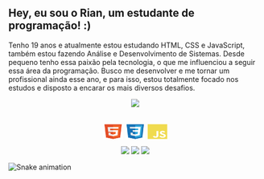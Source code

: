 ## Hey, eu sou o Rian, um estudante de programação! :)

Tenho 19 anos e atualmente estou estudando HTML, CSS e JavaScript, também estou fazendo Análise e Desenvolvimento de Sistemas. Desde pequeno tenho essa paixão pela tecnologia, o que me influenciou a seguir essa área da programação. Busco me desenvolver e me tornar um profissional ainda esse ano, e para isso, estou totalmente focado nos estudos e disposto a encarar os mais diversos desafios.

<div>
<p align = "center"
  <a href="https://github.com/rianangueira">
  <img height="180em" src="https://github-readme-stats.vercel.app/api?username=rianangueira&show_icons=true&theme=dracula&include_all_commits=true&count_private=true"/>
</div>
</p>


<p align = "center"
## Tecnologias mais usadas:
<div style="display: inline_block"><br>
  <img align="center" alt="Rian-HTML" height="30" width="40" src="https://raw.githubusercontent.com/devicons/devicon/master/icons/html5/html5-original.svg">
  <img align="center" alt="Rian-CSS" height="30" width="40" src="https://raw.githubusercontent.com/devicons/devicon/master/icons/css3/css3-original.svg">
  <img align="center" alt="Rian-JS" height="30" width="40" src="https://raw.githubusercontent.com/devicons/devicon/master/icons/javascript/javascript-plain.svg">
</p>
</div>

<p align = "center"
### Minhas redes sociais:
<div> 
  <a href="https://instagram.com/rianangueira" target="_blank"><img src="https://img.shields.io/badge/-Instagram-%23E4405F?style=for-the-badge&logo=instagram&logoColor=white" target="_blank"></a>
  <a href = "mailto:rianaparecidu7@gmail.com"><img src="https://img.shields.io/badge/-Gmail-%23333?style=for-the-badge&logo=gmail&logoColor=white" target="_blank"></a>
  <a href="https://www.linkedin.com/in/rian-angueira" target="_blank"><img src="https://img.shields.io/badge/-LinkedIn-%230077B5?style=for-the-badge&logo=linkedin&logoColor=white" target="_blank"></a>
</p>
 
  ![Snake animation](https://github.com/rianangueira/rianangueira/blob/output/github-contribution-grid-snake.svg)
 
</div>
